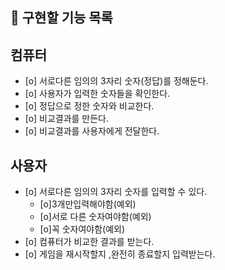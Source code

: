 ## 🎯 구현할 기능 목록
## 컴퓨터
- [o] 서로다른 임의의 3자리 숫자(정답)를 정해둔다.
- [o] 사용자가 입력한 숫자들을 확인한다.
- [o] 정답으로 정한 숫자와 비교한다.
- [o] 비교결과를 만든다.
- [o] 비교결과를 사용자에게 전달한다.

## 사용자
- [o] 서로다른 임의의 3자리 숫자를 입력할 수 있다.
  - [o]3개만입력해야함(예외)
  - [o]서로 다른 숫자여야함(예외)
  - [o]꼭 숫자여야함(예외)
- [o] 컴퓨터가 비교한 결과를 받는다.
- [o] 게임을 재시작할지 ,완전히 종료할지 입력받는다.